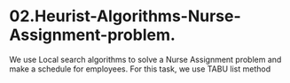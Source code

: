# 02.Heurist-Algorithms-Nurse-Assignment-problem.
We use Local search algorithms to solve a Nurse Assignment problem and make a schedule for employees. For this task, we use TABU list method 

